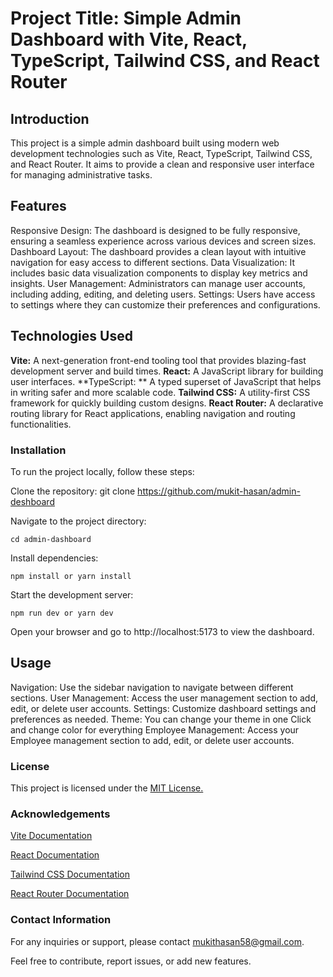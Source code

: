 # Project Title: Simple Admin Dashboard with Vite, React, TypeScript, Tailwind CSS, and React Router

## Introduction
This project is a simple admin dashboard built using modern web development technologies such as Vite, React, TypeScript, Tailwind CSS, and React Router. It aims to provide a clean and responsive user interface for managing administrative tasks.

## Features
Responsive Design: The dashboard is designed to be fully responsive, ensuring a seamless experience across various devices and screen sizes.
Dashboard Layout: The dashboard provides a clean layout with intuitive navigation for easy access to different sections.
Data Visualization: It includes basic data visualization components to display key metrics and insights.
User Management: Administrators can manage user accounts, including adding, editing, and deleting users.
Settings: Users have access to settings where they can customize their preferences and configurations.

## Technologies Used

**Vite:** A next-generation front-end tooling tool that provides blazing-fast development server and build times.
**React:** A JavaScript library for building user interfaces.
**TypeScript: ** A typed superset of JavaScript that helps in writing safer and more scalable code.
**Tailwind CSS:** A utility-first CSS framework for quickly building custom designs.
**React Router:** A declarative routing library for React applications, enabling navigation and routing functionalities.


### Installation
To run the project locally, follow these steps:

Clone the repository: git clone https://github.com/mukit-hasan/admin-deshboard

Navigate to the project directory: 

```cd admin-dashboard```

Install dependencies: 

```npm install or yarn install```

Start the development server: 

```npm run dev or yarn dev```

Open your browser and go to http://localhost:5173 to view the dashboard.

## Usage

Navigation: Use the sidebar navigation to navigate between different sections.
User Management: Access the user management section to add, edit, or delete user accounts.
Settings: Customize dashboard settings and preferences as needed.
Theme: You can change your theme in one Click and change color for everything 
Employee Management: Access your Employee management section to add, edit, or delete user accounts.


### License

This project is licensed under the [MIT License.](https://opensource.org/license/mit/)

### Acknowledgements

[Vite Documentation](https://vitejs.dev/)

[React Documentation](https://legacy.reactjs.org/docs/getting-started.html)

[Tailwind CSS Documentation](https://tailwindcss.com/docs/guides/vite)

[React Router Documentation](https://reactrouter.com/en/main)


### Contact Information

For any inquiries or support, please contact mukithasan58@gmail.com.

Feel free to contribute, report issues, or add new features.


